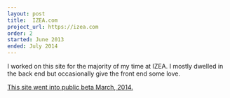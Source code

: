 ```yaml
---
layout: post
title:  IZEA.com
project_url: https://izea.com
order: 2
started: June 2013
ended: July 2014
---
```


<p>I worked on this site for the majority of my time at IZEA. I mostly dwelled in the back end but occasionally give the front end some love.</p>

<p><a href="https://izea.com" target="_blank">This site went into public beta March, 2014.</a></p>
